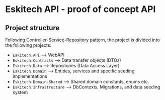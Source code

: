 # Eskitech API - proof of concept API

## Project structure
Following Controller-Service-Repository pattern, the project is divided into the following projects:
- `Eskitech.API` --> WebAPI
- `Eskitech.Contracts` --> Data transfer objects (DTOs)
- `Eskitech.Data` --> Repositories (Data Access Layer)
- `Eskitech.Domain` --> Entities, services and specific seeding implementations
- `Eskitech.Domain.Shared` --> Shared domain constants, enums etc.
- `Eskitech.Infrastructure` --> DbContexts, Migrations, and data seeding system